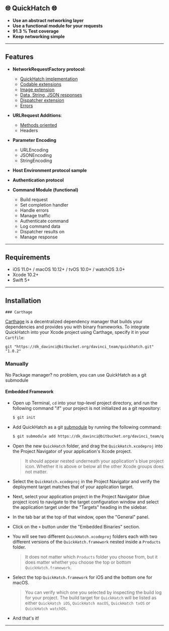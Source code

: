 

## 🌐 QuickHatch 🌐
- **Use an abstract networking layer**
- **Use a functional module for your requests**
- **91.3 % Test coverage**
- **Keep networking simple**
---


## Features

- **NetworkRequestFactory protocol**:
	- [QuickHatch implementation](https://github.com/dkoster95/QuickHatchSwift/blob/master/Docs/GettingStarted.md)
	- [Codable extensions](https://github.com/dkoster95/QuickHatchSwift/blob/master/Docs/CodableExtensions.md)
	- [Image extension](https://github.com/dkoster95/QuickHatchSwift/blob/master/Docs/ImageExtension.md)
	- [Data, String, JSON responses](https://github.com/dkoster95/QuickHatchSwift/blob/master/Docs/Responses.md)
	- [Dispatcher extension](https://github.com/dkoster95/QuickHatchSwift/blob/master/Docs/DispatcherExtension.md)
	- [Errors](https://github.com/dkoster95/QuickHatchSwift/blob/master/Docs/Error.md)
- **URLRequest Additions**:
	- [Methods oriented](https://github.com/dkoster95/QuickHatchSwift/blob/master/Docs/URLRequestExtension.md)
	- Headers
- **Parameter Encoding**
	- URLEncoding
	- JSONEncoding
	- StringEncoding
- **Host Environment protocol sample**
- **Authentication protocol**


- **Command Module (functional)**
	- Build request
	- Set completion handler
	- Handle errors
	- Manage traffic
	- Authenticate command
	- Log command data
	- Dispatcher results on 
	- Manage response
---

## Requirements

- iOS 11.0+ / macOS 10.12+ / tvOS 10.0+ / watchOS 3.0+
- Xcode 10.2+
- Swift 5+

---

## Installation
	### Carthage

[Carthage](https://github.com/Carthage/Carthage) is a decentralized dependency manager that builds your dependencies and provides you with binary frameworks. To integrate QuickHatch into your Xcode project using Carthage, specify it in your `Cartfile`:

```ogdl
git "https://dk_davinci@bitbucket.org/davinci_team/quickhatch.git" "1.0.2"
```

### Manually

No Package manager? no problem, you can use QuickHatch as a git submodule

#### Embedded Framework

- Open up Terminal, `cd` into your top-level project directory, and run the following command "if" your project is not initialized as a git repository:

  ```bash
  $ git init
  ```

- Add QuickHatch as a git [submodule](https://git-scm.com/docs/git-submodule) by running the following command:

  ```bash
  $ git submodule add https://dk_davinci@bitbucket.org/davinci_team/quickhatch.git
  ```

- Open the new `QuickHatch` folder, and drag the `QuickHatch.xcodeproj` into the Project Navigator of your application's Xcode project.

    > It should appear nested underneath your application's blue project icon. Whether it is above or below all the other Xcode groups does not matter.

- Select the `QuickHatch.xcodeproj` in the Project Navigator and verify the deployment target matches that of your application target.
- Next, select your application project in the Project Navigator (blue project icon) to navigate to the target configuration window and select the application target under the "Targets" heading in the sidebar.
- In the tab bar at the top of that window, open the "General" panel.
- Click on the `+` button under the "Embedded Binaries" section.
- You will see two different `QuickHatch.xcodeproj` folders each with two different versions of the `QuickHatch.framework` nested inside a `Products` folder.

    > It does not matter which `Products` folder you choose from, but it does matter whether you choose the top or bottom `QuickHatch.framework`.

- Select the top `QuickHatch.framework` for iOS and the bottom one for macOS.

    > You can verify which one you selected by inspecting the build log for your project. The build target for `QuickHatch` will be listed as either `QuickHatch iOS`, `QuickHatch macOS`, `QuickHatch tvOS` or `QuickHatch watchOS`.

- And that's it!
---

